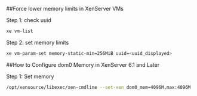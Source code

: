 ##Force lower memory limits in XenServer VMs

Step 1: check uuid
```bash
xe vm-list
```

Step 2: set memory limits
```bash
xe vm-param-set memory-static-min=256MiB uuid=<uuid_displayed>
```

##How to Configure dom0 Memory in XenServer 6.1 and Later

Step 1: Set memory 

```bash
/opt/xensource/libexec/xen-cmdline --set-xen dom0_mem=4096M,max:4096M
```
